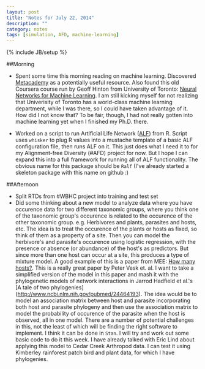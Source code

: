 ```yaml
---
layout: post
title: "Notes for July 22, 2014"
description: ""
category: notes
tags: [simulation, AFD, machine-learning]
---
```

{% include JB/setup %}

##Morning

* Spent some time this morning reading on machine learning. Discovered [Metacademy](http://metacademy.org) as a potentially useful resource. Also found this old Coursera course run by Geoff Hinton from University of Toronto: [Neural Networks for Machine Learning](https://class.coursera.org/neuralnets-2012-001). I am still kicking myself for not realizing that Univerisity of Toronto has a world-class machine learning department, while I was there, so I could have taken advantage of it. How did I not know that? To be fair, though, I had not really gotten into machine learning yet when I finished my Ph.D. there.

* Worked on a script to run Artificial Life Network ([ALF](http://alfsim.org)) from R. Script uses `whisker` to plug R values into a mustache template of a basic ALF configuration file, then runs ALF on it. This just does what I need it to for my Alignment-free Diversity (#AFD) project for now. But I hope I can expand this into a full framework for running all of ALF functionality. The obvious name for this package should be `Ralf` (I've already started a skeleton package with this name on github :)

<script src="https://gist.github.com/rdinnager/8a2a374386a6286f7416.js"></script>

##Afternoon

* Split RTDs from #WBHC project into training and test set
* Did some thinking about a new model to analyze data where you have occurence data for two different taxonomic groups, where you think one of the taxonomic group's occurence is related to the occurence of the other taxonomic group. e.g. Herbivores and plants, parasites and hosts, etc. The idea is to treat the occurence of the plants or hosts as fixed, so think of them as a property of a site. Then you can model the herbivore's and parasite's occurence using logistic regression, with the presence or absence (or abundance) of the host's as predictors. But since more than one host can occur at a site, this produces a type of mixture model. A good example of this is a paper from MEE: [How many hosts?](http://onlinelibrary.wiley.com/doi/10.1111/j.2041-210X.2010.00026.x/full). This is a really great paper by Peter Vesk et. al.  I want to take a simplified version of the model in this paper and mash it with the phylogenetic models of network interactions in Jarrod Hadfield et al.'s [A tale of two phylogenies] (http://www.ncbi.nlm.nih.gov/pubmed/24464193). The idea would be to model an association matrix between host and parasite incorporating both host and parasite phylogeny and then use the association matrix to model the probability of occurence of the parasite when the host is observed, all in one model. There are a number of potential challenges in this, not the least of which will be finding the right software to implement. I think it can be done in `Stan`. I will try and work out some basic code to do it this week. I have already talked with Eric Lind about applying this model to Cedar Creek Arthropod data. I can test it using Kimberley rainforest patch bird and plant data, for which I have phylogenies. 
